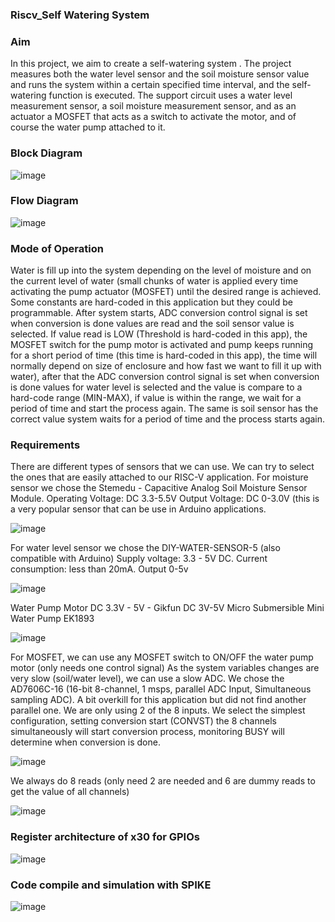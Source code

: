 ### Riscv_Self Watering System

### Aim
In this project, we aim to create a self-watering system . The project measures both the water level sensor and the soil moisture sensor value and runs the system within a certain specified time interval, and the self-watering function is executed. The support circuit uses a water level measurement sensor, a soil moisture measurement sensor, and as an actuator a MOSFET that acts as a switch to activate the motor, and of course the water pump attached to it. 

### Block Diagram

![image](https://github.com/joses-bot/jose_vdiasat_workshop/assets/83429049/c63a7ad4-d126-41f5-82a1-5107f399d9df)


### Flow Diagram

![image](https://github.com/joses-bot/jose_vdiasat_workshop/assets/83429049/74c56cf9-df44-4d82-b893-f6fe540c5900)

### Mode of Operation
Water is fill up into the system depending on the level of moisture and on the current level of water (small chunks of water is applied every time activating the pump actuator (MOSFET) until the desired range is achieved. Some constants are hard-coded in this application but they could be programmable.
After system starts, ADC conversion control signal is set when conversion is done values are read and the soil sensor value is selected. If value read is LOW (Threshold is hard-coded in this app),  the MOSFET switch for the pump motor is activated and pump keeps running for a short period of time (this time is hard-coded in this app), the time will normally depend on size of enclosure and how fast we want to fill it up with water), after that the ADC conversion control signal is set  when conversion is done values for water level is selected and the value is compare to a hard-code range  (MIN-MAX), if value is within the range, we wait for a period of time and start the process again. The same is soil sensor has the correct value system waits for a period of time and the process starts again.

### Requirements

There are different types of sensors that we can use. We can try to select the ones that are easily attached to our RISC-V application. 
For moisture sensor we chose the Stemedu - Capacitive Analog Soil Moisture Sensor Module. Operating Voltage: DC 3.3-5.5V Output Voltage: DC 0-3.0V (this is a very popular sensor that can be use in Arduino applications.

![image](https://github.com/joses-bot/jose_vdiasat_workshop/assets/83429049/f8042204-d710-4e72-9c77-c90486cf70d8)

For water level sensor we chose the ‎DIY-WATER-SENSOR-5 (also compatible with Arduino)
Supply voltage: 3.3 - 5V DC. Current consumption: less than 20mA. Output 0-5v

![image](https://github.com/joses-bot/jose_vdiasat_workshop/assets/83429049/6b1fcd66-9e27-465e-b095-832b80965d83)

Water Pump Motor DC 3.3V - 5V  - Gikfun DC 3V-5V Micro Submersible Mini Water Pump EK1893

![image](https://github.com/joses-bot/jose_vdiasat_workshop/assets/83429049/e52ace2b-9f9b-416d-8999-80f7dea14c70)

For MOSFET, we can use any MOSFET switch to ON/OFF the water pump motor (only needs one control signal)
As the system variables changes are very slow (soil/water level), we can use a slow ADC.  We chose the AD7606C-16 (16-bit 8-channel, 1 msps, parallel ADC Input, Simultaneous sampling ADC).  A bit overkill for this application but did not find another parallel one. We are only using 2 of the 8 inputs. We select the simplest configuration,  setting conversion start (CONVST) the 8 channels simultaneously will start conversion process, monitoring BUSY will determine when conversion is done. 

![image](https://github.com/joses-bot/jose_vdiasat_workshop/assets/83429049/658f698d-0c87-40be-a07d-c7c2d95361b3)


We always do 8 reads (only need 2 are needed and 6 are dummy reads to get the value of all channels)

![image](https://github.com/joses-bot/jose_vdiasat_workshop/assets/83429049/c95d5cc3-3b2d-45af-8d43-e59ed4d5e897)

### Register architecture of x30 for GPIOs
![image](https://github.com/joses-bot/vsdiat_workshop/assets/83429049/15e1193e-af03-4355-bd93-76d16424179d)


### Code compile and simulation with SPIKE

![image](https://github.com/joses-bot/vsdiat_workshop/assets/83429049/a13e57e3-44b5-4515-a81f-4a4cced075a0)
